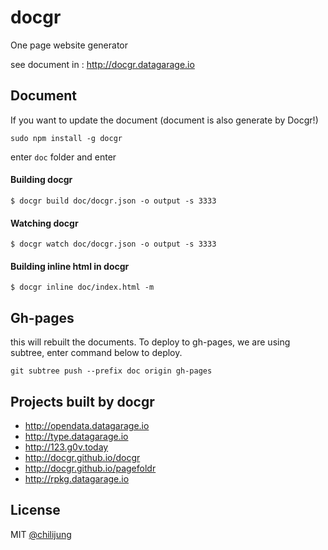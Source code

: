# docgr

One page website generator

see document in : http://docgr.datagarage.io

## Document

If you want to update the document (document is also generate by Docgr!)

```
sudo npm install -g docgr
```

enter `doc` folder and enter

#### Building docgr

```
$ docgr build doc/docgr.json -o output -s 3333
```


#### Watching docgr

```
$ docgr watch doc/docgr.json -o output -s 3333
```


#### Building inline html in docgr

```
$ docgr inline doc/index.html -m
```

## Gh-pages


this will rebuilt the documents. To deploy to gh-pages, we are using subtree, enter command below to deploy.

```
git subtree push --prefix doc origin gh-pages
```

## Projects built by docgr

- http://opendata.datagarage.io
- http://type.datagarage.io
- http://123.g0v.today
- http://docgr.github.io/docgr
- http://docgr.github.io/pagefoldr
- http://rpkg.datagarage.io



## License

MIT [@chilijung](http://github.com/chilijung)
